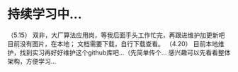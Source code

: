 # 持续学习中...

（5.15）
双非，大厂算法应用岗，等我后面手头工作忙完，再跟进维护加更新吧
目前没有图片，在本地；
文档需要下载，自行下载查看。
（4.20）
目前本地维护，找到实习再好好维护这个github库吧...（先简单传个...
感兴趣可以先看看整体架构，方便学习...
